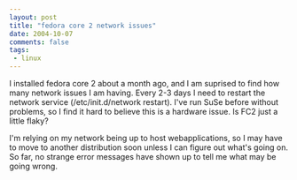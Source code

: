 ```yaml
---
layout: post
title: "fedora core 2 network issues"
date: 2004-10-07
comments: false
tags:
 - linux
---
```


I installed fedora core 2 about a month ago, and I am suprised to find how many network issues I am having. Every 2-3 days I need to restart the network service (/etc/init.d/network restart). I've run SuSe before without problems, so I find it hard to believe this is a hardware issue. Is FC2 just a little flaky?


I'm relying on my network being up to host webapplications, so I may have to move to another distribution soon unless I can figure out what's going on. So far, no strange error messages have shown up to tell me what may be going wrong.

